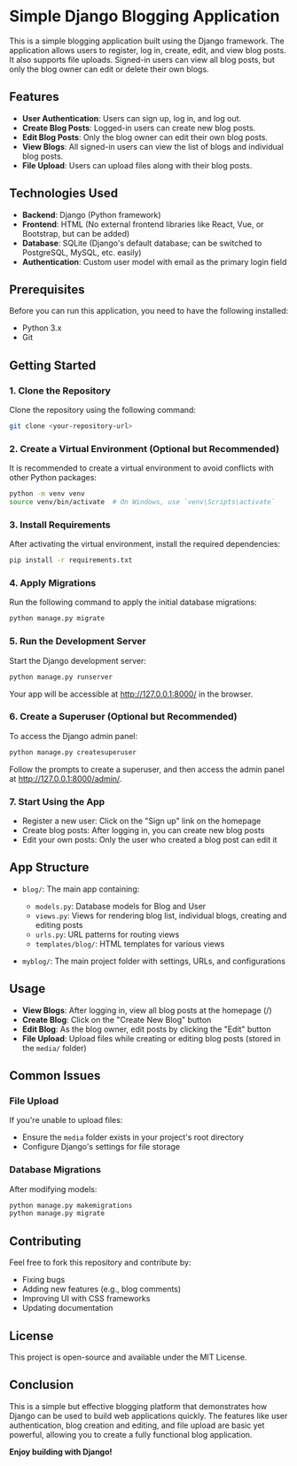 # Simple Django Blogging Application

This is a simple blogging application built using the Django framework. The application allows users to register, log in, create, edit, and view blog posts. It also supports file uploads. Signed-in users can view all blog posts, but only the blog owner can edit or delete their own blogs.

## Features

- **User Authentication**: Users can sign up, log in, and log out.
- **Create Blog Posts**: Logged-in users can create new blog posts.
- **Edit Blog Posts**: Only the blog owner can edit their own blog posts.
- **View Blogs**: All signed-in users can view the list of blogs and individual blog posts.
- **File Upload**: Users can upload files along with their blog posts.

## Technologies Used

- **Backend**: Django (Python framework)
- **Frontend**: HTML (No external frontend libraries like React, Vue, or Bootstrap, but can be added)
- **Database**: SQLite (Django's default database; can be switched to PostgreSQL, MySQL, etc. easily)
- **Authentication**: Custom user model with email as the primary login field

## Prerequisites

Before you can run this application, you need to have the following installed:

- Python 3.x
- Git

## Getting Started

### 1. Clone the Repository

Clone the repository using the following command:

```bash
git clone <your-repository-url>
```

### 2. Create a Virtual Environment (Optional but Recommended)

It is recommended to create a virtual environment to avoid conflicts with other Python packages:

```bash
python -m venv venv
source venv/bin/activate  # On Windows, use `venv\Scripts\activate`
```

### 3. Install Requirements

After activating the virtual environment, install the required dependencies:

```bash
pip install -r requirements.txt
```

### 4. Apply Migrations

Run the following command to apply the initial database migrations:

```bash
python manage.py migrate
```

### 5. Run the Development Server

Start the Django development server:

```bash
python manage.py runserver
```

Your app will be accessible at http://127.0.0.1:8000/ in the browser.

### 6. Create a Superuser (Optional but Recommended)

To access the Django admin panel:

```bash
python manage.py createsuperuser
```

Follow the prompts to create a superuser, and then access the admin panel at http://127.0.0.1:8000/admin/.

### 7. Start Using the App

- Register a new user: Click on the "Sign up" link on the homepage
- Create blog posts: After logging in, you can create new blog posts
- Edit your own posts: Only the user who created a blog post can edit it

## App Structure

- `blog/`: The main app containing:
  - `models.py`: Database models for Blog and User
  - `views.py`: Views for rendering blog list, individual blogs, creating and editing posts
  - `urls.py`: URL patterns for routing views
  - `templates/blog/`: HTML templates for various views

- `myblog/`: The main project folder with settings, URLs, and configurations

## Usage

- **View Blogs**: After logging in, view all blog posts at the homepage (/)
- **Create Blog**: Click on the "Create New Blog" button
- **Edit Blog**: As the blog owner, edit posts by clicking the "Edit" button
- **File Upload**: Upload files while creating or editing blog posts (stored in the `media/` folder)

## Common Issues

### File Upload
If you're unable to upload files:
- Ensure the `media` folder exists in your project's root directory
- Configure Django's settings for file storage

### Database Migrations
After modifying models:

```bash
python manage.py makemigrations
python manage.py migrate
```

## Contributing

Feel free to fork this repository and contribute by:
- Fixing bugs
- Adding new features (e.g., blog comments)
- Improving UI with CSS frameworks
- Updating documentation

## License

This project is open-source and available under the MIT License.

## Conclusion

This is a simple but effective blogging platform that demonstrates how Django can be used to build web applications quickly. The features like user authentication, blog creation and editing, and file upload are basic yet powerful, allowing you to create a fully functional blog application.

**Enjoy building with Django!**
